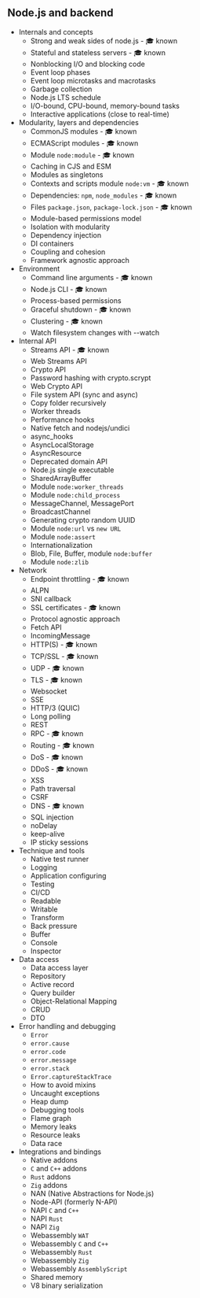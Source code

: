 ## Node.js and backend

- Internals and concepts
  - Strong and weak sides of node.js - 🎓 known
  - Stateful and stateless servers - 🎓 known
  - Nonblocking I/O and blocking code
  - Event loop phases
  - Event loop microtasks and macrotasks
  - Garbage collection
  - Node.js LTS schedule
  - I/O-bound, CPU-bound, memory-bound tasks
  - Interactive applications (close to real-time)
- Modularity, layers and dependencies
  - CommonJS modules - 🎓 known
  - ECMAScript modules - 🎓 known
  - Module `node:module` - 🎓 known
  - Caching in CJS and ESM
  - Modules as singletons
  - Contexts and scripts module `node:vm` - 🎓 known
  - Dependencies: `npm`, `node_modules` - 🎓 known
  - Files `package.json`, `package-lock.json` - 🎓 known
  - Module-based permissions model
  - Isolation with modularity
  - Dependency injection
  - DI containers
  - Coupling and cohesion
  - Framework agnostic approach
- Environment
  - Command line arguments - 🎓 known
  - Node.js CLI - 🎓 known
  - Process-based permissions
  - Graceful shutdown - 🎓 known
  - Clustering - 🎓 known
  - Watch filesystem changes with --watch
- Internal API
  - Streams API - 🎓 known
  - Web Streams API
  - Crypto API
  - Password hashing with crypto.scrypt
  - Web Crypto API
  - File system API (sync and async)
  - Copy folder recursively
  - Worker threads
  - Performance hooks
  - Native fetch and nodejs/undici
  - async_hooks
  - AsyncLocalStorage
  - AsyncResource
  - Deprecated domain API
  - Node.js single executable
  - SharedArrayBuffer
  - Module `node:worker_threads`
  - Module `node:child_process`
  - MessageChannel, MessagePort
  - BroadcastChannel
  - Generating crypto random UUID
  - Module `node:url` vs `new URL`
  - Module `node:assert`
  - Internationalization
  - Blob, File, Buffer, module `node:buffer`
  - Module `node:zlib`
- Network
  - Endpoint throttling - 🎓 known
  - ALPN
  - SNI callback
  - SSL certificates - 🎓 known
  - Protocol agnostic approach
  - Fetch API
  - IncomingMessage
  - HTTP(S) - 🎓 known
  - TCP/SSL - 🎓 known
  - UDP - 🎓 known
  - TLS - 🎓 known
  - Websocket
  - SSE
  - HTTP/3 (QUIC)
  - Long polling
  - REST
  - RPC - 🎓 known
  - Routing - 🎓 known
  - DoS - 🎓 known
  - DDoS - 🎓 known
  - XSS
  - Path traversal
  - CSRF
  - DNS - 🎓 known
  - SQL injection
  - noDelay
  - keep-alive
  - IP sticky sessions
- Technique and tools
  - Native test runner
  - Logging
  - Application configuring
  - Testing
  - CI/CD
  - Readable
  - Writable
  - Transform
  - Back pressure
  - Buffer
  - Console
  - Inspector
- Data access
  - Data access layer
  - Repository
  - Active record
  - Query builder
  - Object-Relational Mapping
  - CRUD
  - DTO
- Error handling and debugging
  - `Error`
  - `error.cause`
  - `error.code`
  - `error.message`
  - `error.stack`
  - `Error.captureStackTrace`
  - How to avoid mixins
  - Uncaught exceptions
  - Heap dump
  - Debugging tools
  - Flame graph
  - Memory leaks
  - Resource leaks
  - Data race
- Integrations and bindings
  - Native addons
  - `C` and `C++` addons
  - `Rust` addons
  - `Zig` addons
  - NAN (Native Abstractions for Node.js)
  - Node-API (formerly N-API)
  - NAPI `C` and `C++`
  - NAPI `Rust`
  - NAPI `Zig`
  - Webassembly `WAT`
  - Webassembly `C` and `C++`
  - Webassembly `Rust`
  - Webassembly `Zig`
  - Webassembly `AssemblyScript`
  - Shared memory
  - V8 binary serialization

